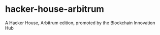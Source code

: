 # hacker-house-arbitrum
A Hacker House, Arbitrum edition, promoted by the Blockchain Innovation Hub
